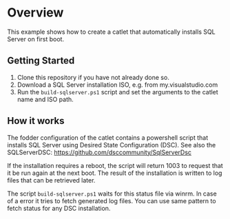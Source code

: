 # Overview

This example shows how to create a catlet that automatically installs SQL Server on first boot.


## Getting Started

1. Clone this repository if you have not already done so.
2. Download a SQL Server installation ISO, e.g. from my.visualstudio.com
3. Run the `build-sqlserver.ps1` script and set the arguments to the catlet name and ISO path.

## How it works

The fodder configuration of the catlet contains a powershell script that installs SQL Server using Desired State Configuration (DSC).
See also the SQLServerDSC: https://github.com/dsccommunity/SqlServerDsc

If the installation requires a reboot, the script will return 1003 to request that it be run again at the next boot.
The result of the installation is written to log files that can be retrieved later. 

The script `build-sqlserver.ps1` waits for this status file via winrm. In case
of a error it tries to fetch generated log files. 
You can use same pattern to fetch status for any DSC installation.